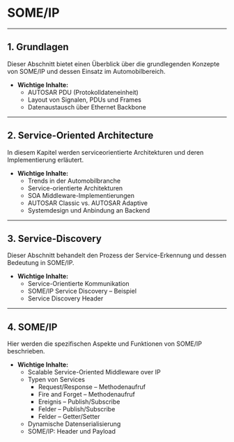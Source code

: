 # SOME/IP

---

## 1. **Grundlagen**
Dieser Abschnitt bietet einen Überblick über die grundlegenden Konzepte von SOME/IP und dessen Einsatz im Automobilbereich.

- **Wichtige Inhalte:**
  - AUTOSAR PDU (Protokolldateneinheit)
  - Layout von Signalen, PDUs und Frames
  - Datenaustausch über Ethernet Backbone

---

## 2. **Service-Oriented Architecture**
In diesem Kapitel werden serviceorientierte Architekturen und deren Implementierung erläutert.

- **Wichtige Inhalte:**
  - Trends in der Automobilbranche
  - Service-orientierte Architekturen
  - SOA Middleware-Implementierungen
  - AUTOSAR Classic vs. AUTOSAR Adaptive
  - Systemdesign und Anbindung an Backend

---

## 3. **Service-Discovery**
Dieser Abschnitt behandelt den Prozess der Service-Erkennung und dessen Bedeutung in SOME/IP.

- **Wichtige Inhalte:**
  - Service-Orientierte Kommunikation
  - SOME/IP Service Discovery – Beispiel
  - Service Discovery Header

---

## 4. **SOME/IP**
Hier werden die spezifischen Aspekte und Funktionen von SOME/IP beschrieben.

- **Wichtige Inhalte:**
  - Scalable Service-Oriented Middleware over IP
  - Typen von Services
    - Request/Response – Methodenaufruf
    - Fire and Forget – Methodenaufruf
    - Ereignis – Publish/Subscribe
    - Felder – Publish/Subscribe
    - Felder – Getter/Setter
  - Dynamische Datenserialisierung
  - SOME/IP: Header und Payload
